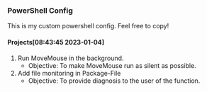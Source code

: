 ### PowerShell Config

This is my custom powershell config. Feel free to copy!


#### Projects[08:43:45 2023-01-04]

1. Run MoveMouse in the background.
    - Objective: To make MoveMouse run as silent as possible.
2. Add file monitoring in Package-File
    - Objective: To provide diagnosis to the user of the function.

